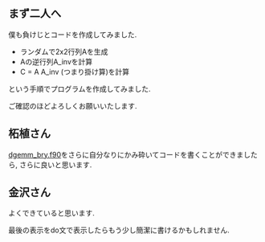 ## まず二人へ
僕も負けじとコードを作成してみました.

* ランダムで2x2行列Aを生成
* Aの逆行列A_invを計算
* C = A A_inv (つまり掛け算)を計算

という手順でプログラムを作成してみました.

ご確認のほどよろしくお願いいたします.

## 柘植さん
[dgemm_bry.f90](./../dgemm_bry.f90)をさらに自分なりにかみ砕いてコードを書くことができましたら, さらに良いと思います.

## 金沢さん
よくできていると思います.

最後の表示をdo文で表示したらもう少し簡潔に書けるかもしれません.
